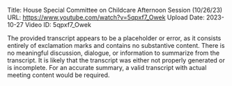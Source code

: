 Title: House Special Committee on Childcare Afternoon Session (10/26/23)
URL: https://www.youtube.com/watch?v=5qpxf7_Owek
Upload Date: 2023-10-27
Video ID: 5qpxf7_Owek

The provided transcript appears to be a placeholder or error, as it consists entirely of exclamation marks and contains no substantive content. There is no meaningful discussion, dialogue, or information to summarize from the transcript. It is likely that the transcript was either not properly generated or is incomplete. For an accurate summary, a valid transcript with actual meeting content would be required.